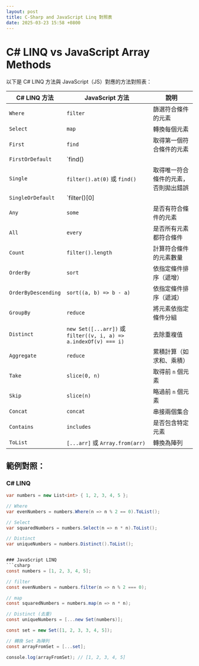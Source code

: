 ```yaml
---
layout: post
title: C-Sharp and JavaScript Linq 對照表
date: 2025-03-23 15:58 +0800
---
```



# C# LINQ vs JavaScript Array Methods

以下是 C# LINQ 方法與 JavaScript（JS）對應的方法對照表：

| C# LINQ 方法         | JavaScript 方法               | 說明                     |
|----------------------|-----------------------------|--------------------------|
| `Where`             | `filter`                     | 篩選符合條件的元素       |
| `Select`            | `map`                        | 轉換每個元素             |
| `First`             | `find`                       | 取得第一個符合條件的元素 |
| `FirstOrDefault`    | `find() || null`             | 取得第一個符合條件的元素，找不到則回傳 `null` |
| `Single`            | `filter().at(0)` 或 `find()` | 取得唯一符合條件的元素，否則拋出錯誤 |
| `SingleOrDefault`   | `filter()[0] || null`        | 取得唯一符合條件的元素，若無則回傳 `null` |
| `Any`               | `some`                       | 是否有符合條件的元素     |
| `All`               | `every`                      | 是否所有元素都符合條件   |
| `Count`             | `filter().length`           | 計算符合條件的元素數量   |
| `OrderBy`           | `sort`                       | 依指定條件排序（遞增）   |
| `OrderByDescending` | `sort((a, b) => b - a)`      | 依指定條件排序（遞減）   |
| `GroupBy`          | `reduce`                      | 將元素依指定條件分組     |
| `Distinct`          | `new Set([...arr])` 或 `filter((v, i, a) => a.indexOf(v) === i)` | 去除重複值 |
| `Aggregate`         | `reduce`                      | 累積計算（如求和、乘積） |
| `Take`             | `slice(0, n)`                 | 取得前 `n` 個元素       |
| `Skip`             | `slice(n)`                    | 略過前 `n` 個元素       |
| `Concat`           | `concat`                      | 串接兩個集合             |
| `Contains`         | `includes`                    | 是否包含特定元素         |
| `ToList`           | `[...arr]` 或 `Array.from(arr)` | 轉換為陣列               |

## 範例對照：
### C# LINQ
```csharp
var numbers = new List<int> { 1, 2, 3, 4, 5 };

// Where
var evenNumbers = numbers.Where(n => n % 2 == 0).ToList();

// Select
var squaredNumbers = numbers.Select(n => n * n).ToList();

// Distinct
var uniqueNumbers = numbers.Distinct().ToList();


### JavaScript LINQ
```csharp
const numbers = [1, 2, 3, 4, 5];

// filter
const evenNumbers = numbers.filter(n => n % 2 === 0);

// map
const squaredNumbers = numbers.map(n => n * n);

// Distinct (去重)
const uniqueNumbers = [...new Set(numbers)];

const set = new Set([1, 2, 3, 3, 4, 5]);

// 轉換 Set 為陣列
const arrayFromSet = [...set]; 

console.log(arrayFromSet); // [1, 2, 3, 4, 5]
